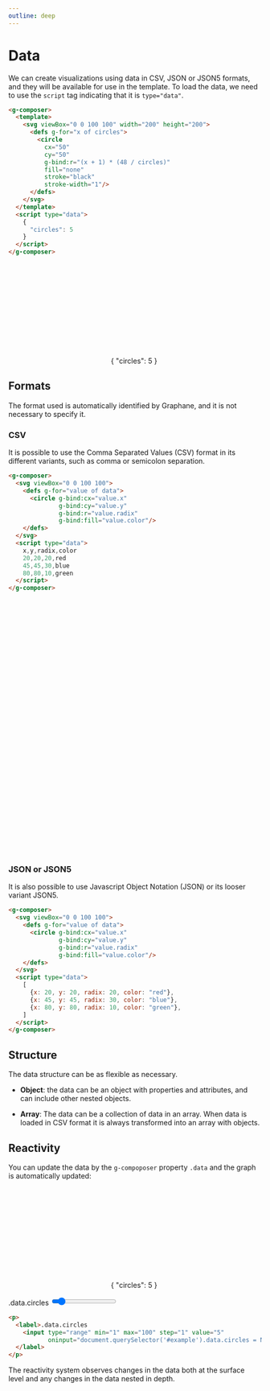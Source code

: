 ```yaml
---
outline: deep
---
```


# Data

We can create visualizations using data in CSV, JSON or JSON5 formats, and they will be available
for use in the template. To load the data, we need to use the `script` tag indicating that it
is `type="data"`.

```html {15-19}
<g-composer>
  <template>
    <svg viewBox="0 0 100 100" width="200" height="200">
      <defs g-for="x of circles">
        <circle 
          cx="50" 
          cy="50" 
          g-bind:r="(x + 1) * (48 / circles)"
          fill="none" 
          stroke="black" 
          stroke-width="1"/>
      </defs>
    </svg>
  </template>
  <script type="data">
    {
      "circles": 5
    }
  </script>
</g-composer>
```

<g-composer>
  <svg viewBox="0 0 100 100" width="200" height="200">
    <defs g-for="x of circles">
      <circle 
        cx="50" 
        cy="50" 
        g-bind:r="(x + 1) * (48 / circles)"
        fill="none" 
        stroke="black" 
        stroke-width="1"/>
    </defs>
  </svg>
  <g-script type="data">
    {
      "circles": 5
    }
  </g-script>
</g-composer>

## Formats

The format used is automatically identified by Graphane, and it is not necessary to specify it.

### CSV

It is possible to use the Comma Separated Values (CSV) format in its different variants, such as
comma or semicolon separation.

```html {11-14}
<g-composer>
  <svg viewBox="0 0 100 100">
    <defs g-for="value of data">
      <circle g-bind:cx="value.x"
              g-bind:cy="value.y"
              g-bind:r="value.radix"
              g-bind:fill="value.color"/>
    </defs>
  </svg>
  <script type="data">
    x,y,radix,color
    20,20,20,red
    45,45,30,blue
    80,80,10,green
  </script>
</g-composer>
```

<g-composer>
  <svg viewBox="0 0 100 100">
    <defs g-for="value of data">
      <circle g-bind:cx="value.x"
              g-bind:cy="value.y"
              g-bind:r="value.radix"
              g-bind:fill="value.color"/>
    </defs>
  </svg>
  <g-script type="data" src="../../data/circles.csv"></g-script>
</g-composer>


### JSON or JSON5

It is also possible to use Javascript Object Notation (JSON) or its looser variant JSON5.

```html {11-15}
<g-composer>
  <svg viewBox="0 0 100 100">
    <defs g-for="value of data">
      <circle g-bind:cx="value.x"
              g-bind:cy="value.y"
              g-bind:r="value.radix"
              g-bind:fill="value.color"/>
    </defs>
  </svg>
  <script type="data">
    [
      {x: 20, y: 20, radix: 20, color: "red"},
      {x: 45, y: 45, radix: 30, color: "blue"},
      {x: 80, y: 80, radix: 10, color: "green"},
    ]
  </script>
</g-composer>
```

## Structure

The data structure can be as flexible as necessary.

- **Object**: the data can be an object with properties and attributes, and can include other nested
  objects.

- **Array**: The data can be a collection of data in an array. When data is loaded in CSV format it is
  always transformed into an array with objects.

## Reactivity

You can update the data by the `g-compoposer` property `.data` and the graph is automatically updated:

<g-composer id="example">
  <svg viewBox="0 0 100 100" width="200" height="200">
    <defs g-for="x of circles">
      <circle 
        cx="50" 
        cy="50" 
        g-bind:r="(x + 1) * (48 / circles)"
        fill="none" 
        stroke="black" 
        stroke-width="1"/>
    </defs>
  </svg>
  <g-script type="data">
    {
      "circles": 5
    }
  </g-script>
</g-composer>

<p>
  <label>.data.circles 
    <input type="range" min="0" max="50" step="1" value="5"
           oninput="document.querySelector('#example').data.circles = Number(this.value)">
  </label>
</p>


```html
<p>
  <label>.data.circles
    <input type="range" min="1" max="100" step="1" value="5" 
           oninput="document.querySelector('#example').data.circles = Number(this.value)">
  </label>
</p>
```

The reactivity system observes changes in the data both at the surface level and any changes in the
data nested in depth.